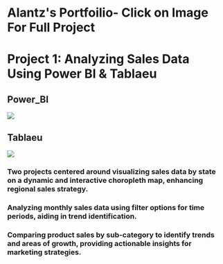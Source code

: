 # Alantz's Portfoilio- Click on Image For Full Project

# Project 1: Analyzing Sales Data Using Power BI & Tablaeu
## Power_BI
[<img src="https://i.ibb.co/JprQGXv/Data-Power-BI.jpg">](https://project.novypro.com/QoM1qL)


## Tablaeu
[<img src="https://i.ibb.co/k8j4Zyk/Data-Tableau.png">](https://public.tableau.com/views/A_InnocentProject_Sales_Dashboard/SalesDashboard?:language=en-US&:sid=&:redirect=auth&:display_count=n&:origin=viz_share_link)


### Two projects centered around visualizing sales data by state on a dynamic and interactive choropleth map, enhancing regional sales strategy.

### Analyzing monthly sales data using filter options for time periods, aiding in trend identification.

### Comparing product sales by sub-category to identify trends and areas of growth, providing actionable insights for marketing strategies.


